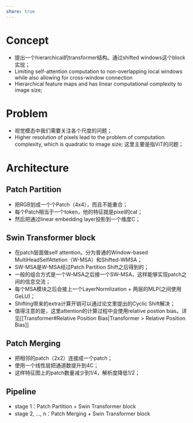 ```yaml
---
share: true
---
```


# Concept
- 提出一个hierarchical的transformer结构。通过shifted windows这个block实现；
- Limiting self-attention computation to non-overlapping local windows while also allowing for cross-window connection
- Hierarchical feature maps and has linear computational complexity to image size; 

# Problem
- 视觉模态中我们需要关注各个尺度的问题；
- Higher resolution of pixels lead to the problem of computation complexity, which is quadratic to image size; 这里主要是指ViT的问题；

# Architecture

## Patch Partition
- 把RGB划成一个个Patch（4x4），而且不能重合；
- 每个Patch相当于一个token，他的特征就是pixel的cat；
- 然后把通过linear embedding layer投影到一个维度C；

## Swin Transformer block
- 在patch层面做self attention。分为普通的Window-based MultiHeadSelfAttetion（W-MSA）和Shifted-WMSA；
- SW-MSA是W-MSA经过Patch Partition Shift之后得到的；
- 一般的组合方式是一个W-MSA之后接一个SW-MSA，这样能够实现patch之间的信息交流；
- 每个MSA模块之后会接上一个LayerNormlization + 两层的MLP(之间使用GeLU)；
- Shifting带来的extra计算开销可以通过论文里提出的Cyclic Shift解决；
- 值得注意的是，这里attention的计算过程中会使用relative postion bias。详见[[Transformer#Relative Position Bias|Transformer > Relative Position Bias]]

## Patch Merging
- 把相邻的patch（2x2）连接成一个patch；
- 使用一个线性层把通道数提升到4C；
- 这样特征图上的patch数量减少到1/4，解析度降低1/2；

## Pipeline
- stage 1：Patch Partition + Swin Transformer block
- stage 2, ..., n：Patch Merging + Swin Transformer block

